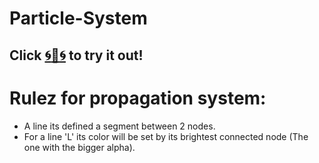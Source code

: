 # Particle-System
## Click [:cyclone::penguin::cyclone:](http://themightypenguin.github.io/Particle-Systems/) to try it out!


# Rulez for propagation system:
- A line its defined a segment between 2 nodes.
- For a line 'L' its color will be set by its brightest connected node (The one with the bigger alpha).
 
